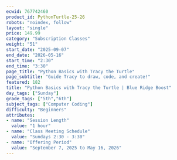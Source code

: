 ```yaml
---
ecwid: 767742460
product_id: PythonTurtle-25-26
robots: "noindex, follow"
layout: "single"
price: 149.99
category: "Subscription Classes"
weight: "51"
start_date: "2025-09-07"
end_date: "2026-05-16"
start_time: "2:30"
end_time: "3:30"
page_title: "Python Basics with Tracy the Turtle"
page_subtitle: "Guide Tracy to draw, code, and create!"
featured: 182
title: "Python Basics with Tracy the Turtle | Blue Ridge Boost"
day_tags: ["Sunday"]
grade_tags: ["5th","6th"]
subject_tags: ["Computer Coding"]
difficulty: "Beginners"
attributes:
- name: "Session Length"
  value: "1 hour"
- name: "Class Meeting Schedule"
  value: "Sundays 2:30 - 3:30"
- name: "Offering Period"
  value: "September 7, 2025 to May 16, 2026"
---
```

